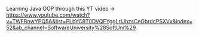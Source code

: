Learning Java OOP through this YT video -> https://www.youtube.com/watch?v=TWFRnwYPQ5A&list=PLbYC8T0DVQFYggLrIJhzsCeGbrdcPSXVx&index=52&ab_channel=SoftwareUniversity%28SoftUni%29
